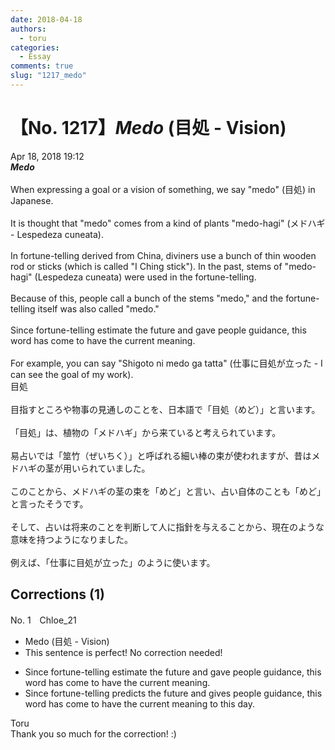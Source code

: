 ```yaml
---
date: 2018-04-18
authors:
  - toru
categories:
  - Essay
comments: true
slug: "1217_medo"
---
```


# 【No. 1217】<strong><em>Medo</em></strong> (目処 - Vision)
<div class="date">Apr 18, 2018 19:12</div>
<div id="post"><div id="body_show_ori">
<strong><em>Medo</em></strong><br/><br/>When expressing a goal or a vision of something, we say "medo" (目処) in Japanese.<br/><br/>It is thought that "medo" comes from a kind of plants "medo-hagi" (メドハギ - Lespedeza cuneata).<br/><br/>In fortune-telling derived from China, diviners use a bunch of thin wooden rod or sticks (which is called "I Ching stick"). In the past, stems of "medo-hagi" (Lespedeza cuneata) were used in the fortune-telling.<br/><br/>Because of this, people call a bunch of the stems "medo," and the fortune-telling itself was also called "medo."<br/><br/>Since fortune-telling estimate the future and gave people guidance, this word has come to have the current meaning.<br/><br/>For example, you can say "Shigoto ni medo ga tatta" (仕事に目処が立った - I can see the goal of my work).
</div></div>

<!-- more -->

<div id="post_ja"><div id="body_show_mo">
目処<br/><br/>目指すところや物事の見通しのことを、日本語で「目処（めど）」と言います。<br/><br/>「目処」は、植物の「メドハギ」から来ていると考えられています。<br/><br/>易占いでは「筮竹（ぜいちく）」と呼ばれる細い棒の束が使われますが、昔はメドハギの茎が用いられていました。<br/><br/>このことから、メドハギの茎の束を「めど」と言い、占い自体のことも「めど」と言ったそうです。<br/><br/>そして、占いは将来のことを判断して人に指針を与えることから、現在のような意味を持つようになりました。<br/><br/>例えば、「仕事に目処が立った」のように使います。
</div></div>

## Corrections (1)
<div id="block"><div class="first_name"> No. 1　<span class="just_name">Chloe_21</span></div><div id="block2">
<ul class="correction_field">
<li class="incorrect">Medo (目処 - Vision)</li>
<li class="corrected perfect">This sentence is perfect! No correction needed!</li>
</ul>
<ul class="correction_field">
<li class="incorrect">Since fortune-telling estimate the future and gave people guidance, this word has come to have the current meaning.</li>
<li class="corrected correct">
Since fortune-telling predicts the future and gives people guidance, this word has come to have the current meaning to this day.
</li>
</ul>
</div><div class="name"><span class="just_name">Toru</span><br>
Thank you so much for the correction! :)
</div>
</div>
